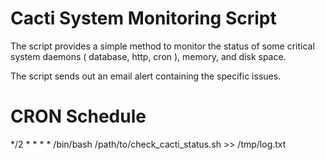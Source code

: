 # Cacti System Monitoring Script

The script provides a simple method to monitor the status of some critical system daemons ( database, http, cron ), memory, and disk space.  

The script sends out an email alert containing the specific issues. 

# CRON Schedule

*/2 * * * *  /bin/bash   /path/to/check_cacti_status.sh >> /tmp/log.txt
